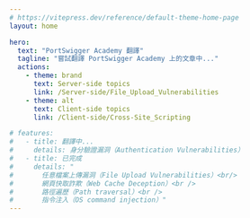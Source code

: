 ```yaml
---
# https://vitepress.dev/reference/default-theme-home-page
layout: home

hero:
  text: "PortSwigger Academy 翻譯"
  tagline: "嘗試翻譯 PortSwigger Academy 上的文章中..."
  actions:
    - theme: brand
      text: Server-side topics
      link: /Server-side/File_Upload_Vulnerabilities
    - theme: alt
      text: Client-side topics
      link: /Client-side/Cross-Site_Scripting

# features:
#   - title: 翻譯中...
#     details: 身分驗證漏洞（Authentication Vulnerabilities）
#   - title: 已完成
#     details: "
#       任意檔案上傳漏洞（File Upload Vulnerabilities）<br/>
#       網頁快取詐欺（Web Cache Deception）<br />
#       路徑遍歷（Path traversal）<br />
#       指令注入（OS command injection）"
---
```


